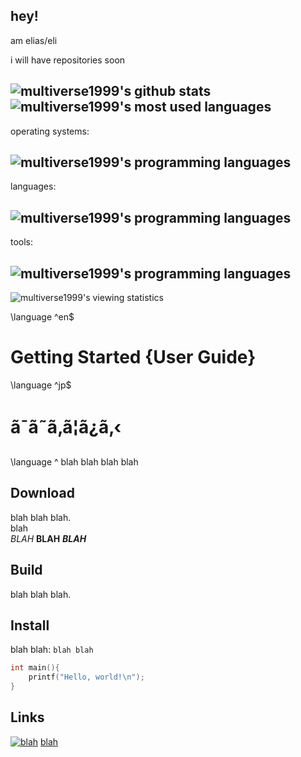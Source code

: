 hey!
---
am elias/eli

i will have repositories soon

![multiverse1999's github stats](https://github-readme-stats.vercel.app/api?username=multiverse1999&theme=dark&line_height=20&show_icons=true&include_all_commits=true&count_private=true)
![multiverse1999's most used languages](https://github-readme-stats.vercel.app/api/top-langs?username=multiverse1999&theme=dark&layout=compact&show_icons=true&exclude_repo=colab-notebooks)
---
operating systems:

![multiverse1999's programming languages](https://skillicons.dev/icons?i=windows,linux,bsd,plan9)
---
languages:

![multiverse1999's programming languages](https://skillicons.dev/icons?i=python,lua,perl,c,html,css,bash)
---
tools:

![multiverse1999's programming languages](https://skillicons.dev/icons?i=vscode,vim,git)
---
![multiverse1999's viewing statistics](https://komarev.com/ghpvc/?username=multiverse1999&color=6607ce)


\language ^en$
# Getting Started {User Guide}
\language ^jp$
# ã¯ã˜ã‚ã¦ã¿ã‚‹
\language ^
blah blah blah blah

## Download
blah blah blah.\
blah\
*BLAH* **BLAH** ***BLAH***

## Build
blah blah blah.

## Install
blah blah: `blah blah`

```c
int main(){
	printf("Hello, world!\n");
}
```

## Links

[![blah](/icon.png)](http://nishi.boats)
[blah](http://nishi.boats)
